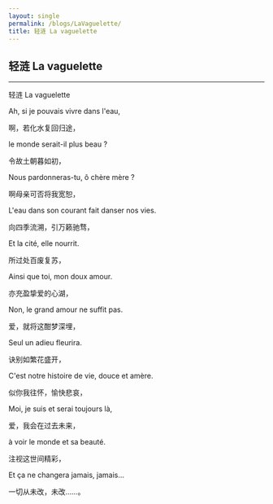 ```yaml
---
layout: single
permalink: /blogs/LaVaguelette/
title: 轻涟 La vaguelette
---
```


## 轻涟 La vaguelette

-------------------------------------------------------------------------

轻涟 La vaguelette



Ah, si je pouvais vivre dans l'eau,

啊，若化水复回归途，

le monde serait-il plus beau ?

令故土朝暮如初，

Nous pardonneras-tu, ô chère mère ?

啊母亲可否将我宽恕，

L'eau dans son courant fait danser nos vies.

向四季流溯，引万籁驰骛，

Et la cité, elle nourrit.

所过处百废复苏，

Ainsi que toi, mon doux amour.

亦充盈挚爱的心湖，

Non, le grand amour ne suffit pas.

爱，就将这酣梦深埋，

Seul un adieu fleurira.

诀别如繁花盛开，

C'est notre histoire de vie, douce et amère.

似你我往怀，愉快悲哀，

Moi, je suis et serai toujours là,

爱，我会在过去未来，

à voir le monde et sa beauté.

注视这世间精彩，

Et ça ne changera jamais, jamais...

一切从未改，未改……。